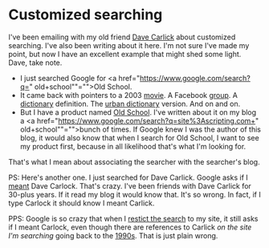 # Customized searching
I've been emailing with my old friend <a href="http://scripting.com/davenet/stories/IntroducingDaveCarlick.html">Dave Carlick</a> about customized searching. I've also been writing about it here. I'm not sure I've made my point, but now I have an excellent example that might shed some light. Dave, take note.
* I just searched Google for <a href="https://www.google.com/search?q=" old+school""="">Old School</a>.
* It came back with pointers to a 2003 <a href="https://en.wikipedia.org/wiki/Old_School_(film)">movie</a>. A Facebook <a href="https://www.facebook.com/OldSchoolMovie/">group</a>. A <a href="https://www.merriam-webster.com/dictionary/old-school">dictionary</a> definition. The <a href="https://www.urbandictionary.com/define.php?term=old%20school">urban dictionary</a> version. And on and on.
* But I have a product named <a href="https://github.com/scripting/oldSchoolBlog">Old School</a>. I've written about it on my blog a <a href="https://www.google.com/search?q=site%3Ascripting.com+" old+school""="">bunch</a> of times. If Google knew I was the author of this blog, it would also know that when I search for Old School, I want to see my product first, because in all likelihood that's what I'm looking for. 

That's what I mean about associating the searcher with the searcher's blog.

PS: Here's another one. I just searched for Dave Carlick. Google asks if I <a href="http://scripting.com/images/2019/10/14/didIMeanCarlock.png">meant</a> Dave Carlock. That's crazy. I've been friends with Dave Carlick for 30-plus years. If it read my blog it would know that. It's so wrong. In fact, if I type Carlock it should know I meant Carlick. 

PPS: Google is so crazy that when I <a href="https://www.google.com/search?q=Dave+Carlick+site%3Ascripting.com&rlz=1C5CHFA_enUS743US747&oq=Dave+Carlick+site%3Ascripting.com&aqs=chrome..69i57j69i64l2.1191j0j4&sourceid=chrome&ie=UTF-8">restict the search</a> to my site, it still asks if I meant Carlock, even though there are references to Carlick <i>on the site I'm searching</i> going back to the <a href="http://scripting.com/davenet/stories/IntroducingDaveCarlick.html">1990s</a>. That is just plain wrong. 

